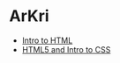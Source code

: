 # ArKri

<ul>
<li><a href="intro_to_html/index.html" target=" _blank">Intro to HTML</a></li>
<li><a href="html5_intro_css/index.html" target=" _blank">HTML5 and Intro to CSS</a></li>
</ul>